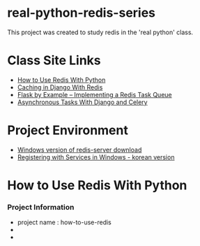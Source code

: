 # real-python-redis-series
This project was created to study redis in the 'real python' class.

# Class Site Links
- [How to Use Redis With Python](https://realpython.com/python-redis/)
- [Caching in Django With Redis](https://realpython.com/caching-in-django-with-redis/)
- [Flask by Example – Implementing a Redis Task Queue](https://realpython.com/flask-by-example-implementing-a-redis-task-queue/)
- [Asynchronous Tasks With Django and Celery](https://realpython.com/asynchronous-tasks-with-django-and-celery/)

# Project Environment
- [Windows version of redis-server download](https://github.com/microsoftarchive/redis/releases)
- [Registering with Services in Windows - korean version](https://gerger.tistory.com/143)
# How to Use Redis With Python
### Project Information
- project name : how-to-use-redis
- 
- 
